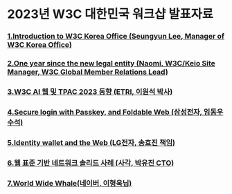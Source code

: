 # 2023년 W3C 대한민국 워크샵 발표자료
### [1.Introduction to W3C Korea Office (Seungyun Lee, Manager of W3C Korea Office)](https://github.com/wonsuk73/W3C-Korea-Chapter/blob/master/member-workshop/2023/slides/01.2023_%20Introduction%20to%20W3C%20Korea%20Office.pdf)
### [2.One year since the new legal entity (Naomi, W3C/Keio Site Manager, W3C Global Member Relations Lead)](https://github.com/wonsuk73/W3C-Korea-Chapter/blob/master/member-workshop/2023/slides/02.2023_%20One%20year%20since%20the%20new%20legal%20entity.pdf)
### [3.W3C AI 웹 및 TPAC 2023 동향 (ETRI, 이원석 박사)](https://github.com/wonsuk73/W3C-Korea-Chapter/blob/master/member-workshop/2023/slides/03.2023_W3C%20AI%20%E1%84%8B%E1%85%B0%E1%86%B8%20%E1%84%86%E1%85%B5%E1%86%BE%20TPAC%202023%20%E1%84%83%E1%85%A9%E1%86%BC%E1%84%92%E1%85%A3%E1%86%BC.pdf)
### [4.Secure login with Passkey, and Foldable Web (삼성전자, 임동우 수석)](https://github.com/wonsuk73/W3C-Korea-Chapter/blob/master/member-workshop/2023/slides/04.2023_Secure%20login%20with%20Passkey%2C%20and%20Foldable%20Web.pdf)
### [5.Identity wallet and the Web (LG전자, 송효진 책임)](https://github.com/wonsuk73/W3C-Korea-Chapter/blob/master/member-workshop/2023/slides/05.2023_Identity%20wallet%20and%20the%20Web.pdf)
### [6.웹 표준 기반 네트워크 솔리드 사례 (사각, 박유진 CTO)](https://github.com/wonsuk73/W3C-Korea-Chapter/blob/master/member-workshop/2023/slides/06.2023_%E1%84%8B%E1%85%B0%E1%86%B8%20%E1%84%91%E1%85%AD%E1%84%8C%E1%85%AE%E1%86%AB%20%E1%84%80%E1%85%B5%E1%84%87%E1%85%A1%E1%86%AB%20%E1%84%82%E1%85%A6%E1%84%90%E1%85%B3%E1%84%8B%E1%85%AF%E1%84%8F%E1%85%B3%20%E1%84%89%E1%85%A9%E1%86%AF%E1%84%85%E1%85%B5%E1%84%83%E1%85%B3%20%E1%84%89%E1%85%A1%E1%84%85%E1%85%A8.pdf)
### [7.World Wide Whale(네이버, 이형욱님)](https://github.com/wonsuk73/W3C-Korea-Chapter/blob/master/member-workshop/2023/slides/07.2023_World%20Wide%20Whale.pdf)
